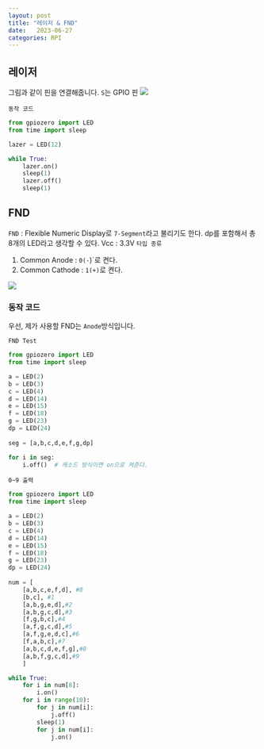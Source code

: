 ```yaml
---
layout: post
title: "레이저 & FND"
date:   2023-06-27
categories: RPI
---
```


## 레이저
그림과 같이 핀을 연결해줍니다. `S`는 GPIO 핀
![](https://velog.velcdn.com/images/dev-hoon/post/7858f10a-0075-4991-8418-9089c6f9d7a6/image.png)

`동작 코드`
```py
from gpiozero import LED
from time import sleep

lazer = LED(12)

while True:
    lazer.on()
    sleep(1)
    lazer.off()
    sleep(1)
```

## FND
`FND` : Flexible Numeric Display로 `7-Segment`라고 불리기도 한다. dp를 포함해서 총 8개의 LED라고 생각할 수 있다. Vcc : 3.3V
`타입 종류`
1. Common Anode : `0(-`)`로 켠다.
2. Common Cathode : `1(+)`로 켠다.

![](https://velog.velcdn.com/images/dev-hoon/post/8bf057d2-b88b-4881-8f30-e8003ea3d36d/image.png)

### 동작 코드
우선, 제가 사용할 FND는 `Anode`방식입니다.

`FND Test`
```py
from gpiozero import LED
from time import sleep

a = LED(2)
b = LED(3)
c = LED(4)
d = LED(14)
e = LED(15)
f = LED(18)
g = LED(23)
dp = LED(24)
    
seg = [a,b,c,d,e,f,g,dp]

for i in seg:
    i.off()  # 캐소드 방식이면 on으로 켜준다.
```
`0~9 출력`
```py
from gpiozero import LED
from time import sleep

a = LED(2)
b = LED(3)
c = LED(4)
d = LED(14)
e = LED(15)
f = LED(18)
g = LED(23)
dp = LED(24)
    
num = [
    [a,b,c,e,f,d], #0
    [b,c], #1
    [a,b,g,e,d],#2
    [a,b,g,c,d],#3
    [f,g,b,c],#4
    [a,f,g,c,d],#5
    [a,f,g,e,d,c],#6
    [f,a,b,c],#7
    [a,b,c,d,e,f,g],#8
    [a,b,f,g,c,d],#9
    ]

while True:
    for i in num[8]:
        i.on()
    for i in range(10):
        for j in num[i]:
            j.off()
        sleep(1)
        for j in num[i]:
            j.on()
```


